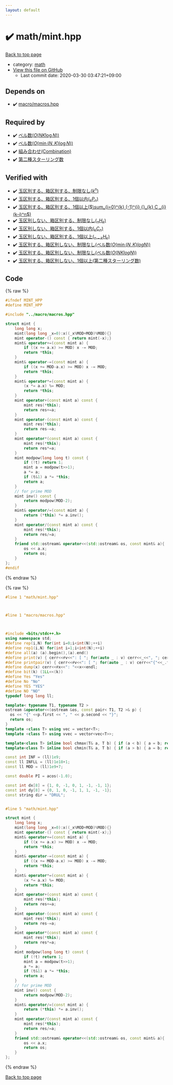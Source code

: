 ```yaml
---
layout: default
---
```


<!-- mathjax config similar to math.stackexchange -->
<script type="text/javascript" async
  src="https://cdnjs.cloudflare.com/ajax/libs/mathjax/2.7.5/MathJax.js?config=TeX-MML-AM_CHTML">
</script>
<script type="text/x-mathjax-config">
  MathJax.Hub.Config({
    TeX: { equationNumbers: { autoNumber: "AMS" }},
    tex2jax: {
      inlineMath: [ ['$','$'] ],
      processEscapes: true
    },
    "HTML-CSS": { matchFontHeight: false },
    displayAlign: "left",
    displayIndent: "2em"
  });
</script>

<script type="text/javascript" src="https://cdnjs.cloudflare.com/ajax/libs/jquery/3.4.1/jquery.min.js"></script>
<script src="https://cdn.jsdelivr.net/npm/jquery-balloon-js@1.1.2/jquery.balloon.min.js" integrity="sha256-ZEYs9VrgAeNuPvs15E39OsyOJaIkXEEt10fzxJ20+2I=" crossorigin="anonymous"></script>
<script type="text/javascript" src="../../assets/js/copy-button.js"></script>
<link rel="stylesheet" href="../../assets/css/copy-button.css" />


# :heavy_check_mark: math/mint.hpp

<a href="../../index.html">Back to top page</a>

* category: <a href="../../index.html#7e676e9e663beb40fd133f5ee24487c2">math</a>
* <a href="{{ site.github.repository_url }}/blob/master/math/mint.hpp">View this file on GitHub</a>
    - Last commit date: 2020-03-30 03:47:21+09:00




## Depends on

* :heavy_check_mark: <a href="../macro/macros.hpp.html">macro/macros.hpp</a>


## Required by

* :heavy_check_mark: <a href="bell-number-2.cpp.html">ベル数($O(NK\log N)$)</a>
* :heavy_check_mark: <a href="bell-number.cpp.html">ベル数($O(\min(N,K) \log N)$)</a>
* :heavy_check_mark: <a href="comb.hpp.html">組み合わせ(Combination)</a>
* :heavy_check_mark: <a href="stiring-number-second.cpp.html">第二種スターリング数</a>


## Verified with

* :heavy_check_mark: <a href="../../verify/test/DPL_5_A.test.cpp.html">玉区別する、箱区別する、制限なし($k^{n}$)</a>
* :heavy_check_mark: <a href="../../verify/test/DPL_5_B.test.cpp.html">玉区別する、箱区別する、1個以内(${}_k P _n$)</a>
* :heavy_check_mark: <a href="../../verify/test/DPL_5_C.test.cpp.html">玉区別する、箱区別する、1個以上($\sum_{i=0}^{k} (-1)^{i} {}_{k} C _{i} (k-i)^n$)</a>
* :heavy_check_mark: <a href="../../verify/test/DPL_5_D.test.cpp.html">玉区別しない、箱区別する、制限なし(${}_n H _k$)</a>
* :heavy_check_mark: <a href="../../verify/test/DPL_5_E.test.cpp.html">玉区別しない、箱区別する、1個以内(${}_k C _n$)</a>
* :heavy_check_mark: <a href="../../verify/test/DPL_5_F.test.cpp.html">玉区別しない、箱区別する、1個以上(${}_{n-k} H _k$)</a>
* :heavy_check_mark: <a href="../../verify/test/DPL_5_G.test.cpp.html">玉区別する、箱区別しない、制限なし(ベル数($O(\min(N,K)log N$))</a>
* :heavy_check_mark: <a href="../../verify/test/DPL_5_G_2.test.cpp.html">玉区別する、箱区別しない、制限なし(ベル数($O(NKlog N$))</a>
* :heavy_check_mark: <a href="../../verify/test/DPL_5_I.test.cpp.html">玉区別する、箱区別しない、1個以上(第二種スターリング数)</a>


## Code

<a id="unbundled"></a>
{% raw %}
```cpp
#ifndef MINT_HPP
#define MINT_HPP

#include "../macro/macros.hpp"

struct mint {
    long long x;
    mint(long long _x=0):x((_x%MOD+MOD)%MOD){}
    mint operator-() const { return mint(-x);}
    mint& operator+=(const mint a) {
        if ((x += a.x) >= MOD) x -= MOD;
        return *this;
    }
    mint& operator-=(const mint a) {
        if ((x += MOD-a.x) >= MOD) x -= MOD;
        return *this;
    }
    mint& operator*=(const mint a) {
        (x *= a.x) %= MOD;
        return *this;
    }
    mint operator+(const mint a) const {
        mint res(*this);
        return res+=a;
    }
    mint operator-(const mint a) const {
        mint res(*this);
        return res-=a;
    }
    mint operator*(const mint a) const {
        mint res(*this);
        return res*=a;
    }
    mint modpow(long long t) const {
        if (!t) return 1;
        mint a = modpow(t>>1);
        a *= a;
        if (t&1) a *= *this;
        return a;
    }
    // for prime MOD
    mint inv() const {
        return modpow(MOD-2);
    }
    mint& operator/=(const mint a) {
        return (*this) *= a.inv();
    }
    mint operator/(const mint a) const {
        mint res(*this);
        return res/=a;
    }
    friend std::ostream& operator<<(std::ostream& os, const mint& a){
        os << a.x;
        return os;
    }
};
#endif
```
{% endraw %}

<a id="bundled"></a>
{% raw %}
```cpp
#line 1 "math/mint.hpp"



#line 1 "macro/macros.hpp"



#include <bits/stdc++.h>
using namespace std;
#define rep(i,N) for(int i=0;i<int(N);++i)
#define rep1(i,N) for(int i=1;i<int(N);++i)
#define all(a) (a).begin(),(a).end()
#define print(v) { cerr<<#v<<": [ "; for(auto _ : v) cerr<<_<<", "; cerr<<"]"<<endl; }
#define printpair(v) { cerr<<#v<<": [ "; for(auto _ : v) cerr<<"{"<<_.first<<","<<_.second<<"}"<<", "; cerr<<"]"<<endl; }
#define dump(x) cerr<<#x<<": "<<x<<endl;
#define bit(k) (1LL<<(k))
#define Yes "Yes"
#define No "No"
#define YES "YES"
#define NO "NO"
typedef long long ll;

template< typename T1, typename T2 >
ostream &operator<<(ostream &os, const pair< T1, T2 >& p) {
  os << "{" <<p.first << ", " << p.second << "}";
  return os;
}
template <class T> using vec = vector<T>;
template <class T> using vvec = vector<vec<T>>;

template<class T> inline bool chmax(T& a, T b) { if (a < b) { a = b; return true; } return false; }
template<class T> inline bool chmin(T& a, T b) { if (a > b) { a = b; return true; } return false; }

const int INF = (ll)1e9;
const ll INFLL = (ll)1e18+1;
const ll MOD = (ll)1e9+7;

const double PI = acos(-1.0);

const int dx[8] = {1, 0, -1, 0, 1, -1, -1, 1};
const int dy[8] = {0, 1, 0, -1, 1, 1, -1, -1};
const string dir = "DRUL";


#line 5 "math/mint.hpp"

struct mint {
    long long x;
    mint(long long _x=0):x((_x%MOD+MOD)%MOD){}
    mint operator-() const { return mint(-x);}
    mint& operator+=(const mint a) {
        if ((x += a.x) >= MOD) x -= MOD;
        return *this;
    }
    mint& operator-=(const mint a) {
        if ((x += MOD-a.x) >= MOD) x -= MOD;
        return *this;
    }
    mint& operator*=(const mint a) {
        (x *= a.x) %= MOD;
        return *this;
    }
    mint operator+(const mint a) const {
        mint res(*this);
        return res+=a;
    }
    mint operator-(const mint a) const {
        mint res(*this);
        return res-=a;
    }
    mint operator*(const mint a) const {
        mint res(*this);
        return res*=a;
    }
    mint modpow(long long t) const {
        if (!t) return 1;
        mint a = modpow(t>>1);
        a *= a;
        if (t&1) a *= *this;
        return a;
    }
    // for prime MOD
    mint inv() const {
        return modpow(MOD-2);
    }
    mint& operator/=(const mint a) {
        return (*this) *= a.inv();
    }
    mint operator/(const mint a) const {
        mint res(*this);
        return res/=a;
    }
    friend std::ostream& operator<<(std::ostream& os, const mint& a){
        os << a.x;
        return os;
    }
};


```
{% endraw %}

<a href="../../index.html">Back to top page</a>


